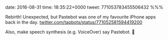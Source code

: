 date: 2016-08-31
time: 18:35:22+0000
tweet: 771053783455506432
%%%

Rebirth! Unexpected, but Pastebot was one of my favourite iPhone apps back in the day. [twitter.com/tapbots/status/771052581594419200](https://twitter.com/tapbots/status/771052581594419200)

Also, make speech synthesis (e.g. VoiceOver) say Pastebot. 🍝
